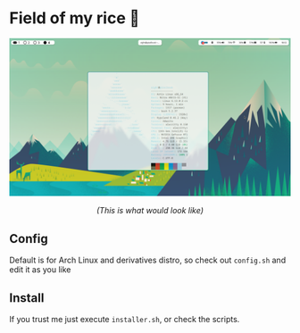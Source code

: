 # Field of my rice 🌾
![desktop](desktop.jpeg "Desktop")
<section style="text-align: center;">

_(This is what would look like)_
</section>

## Config
Default is for Arch Linux and derivatives distro, so check out `config.sh` and edit it as you like
## Install
If you trust me just execute `installer.sh`, or check the scripts.
